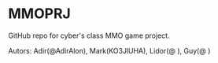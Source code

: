 # MMOPRJ
GitHub repo for cyber's class MMO game project.

Autors: Adir(@AdirAlon), Mark(KO3JlUHA), Lidor(@ ), Guy(@ )
